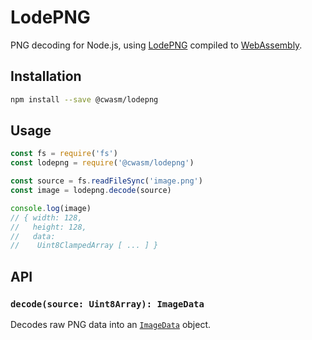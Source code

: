 # LodePNG

PNG decoding for Node.js, using [LodePNG][LodePNG] compiled to [WebAssembly][WebAssembly].

## Installation

```sh
npm install --save @cwasm/lodepng
```

## Usage

```js
const fs = require('fs')
const lodepng = require('@cwasm/lodepng')

const source = fs.readFileSync('image.png')
const image = lodepng.decode(source)

console.log(image)
// { width: 128,
//   height: 128,
//   data:
//    Uint8ClampedArray [ ... ] }
```

## API

### `decode(source: Uint8Array): ImageData`

Decodes raw PNG data into an [`ImageData`][ImageData] object.

[ImageData]: https://developer.mozilla.org/en-US/docs/Web/API/ImageData
[LodePNG]: https://lodev.org/lodepng/
[WebAssembly]: https://webassembly.org

